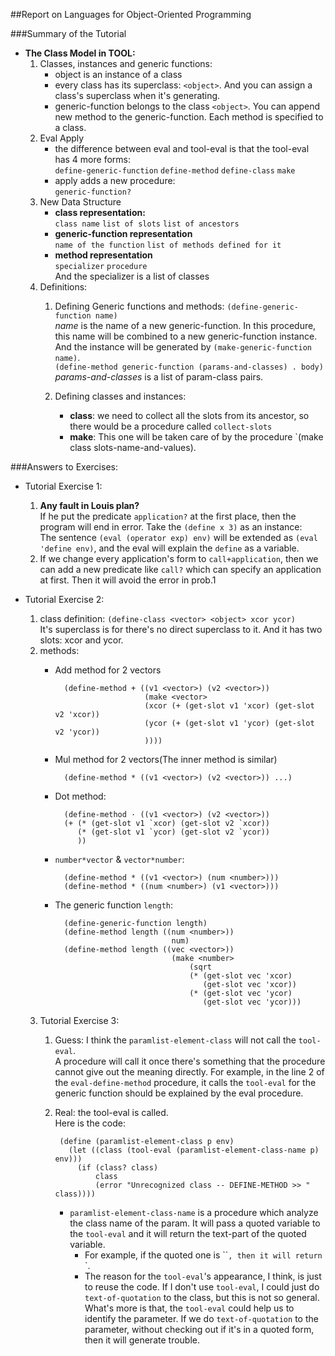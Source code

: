 ##Report on Languages for Object-Oriented Programming

###Summary of the Tutorial
* **The Class Model in TOOL:**
    1. Classes, instances and generic functions:
        * object is an instance of a class
        * every class has its superclass: `<object>`. And you can assign a class's superclass when it's generating.
        * generic-function belongs to the class `<object>`. You can append new method to the generic-function. Each method is specified to a class.
    2. Eval Apply
        * the difference between eval and tool-eval is that the tool-eval has 4 more forms:  
        `define-generic-function` `define-method` `define-class` `make`
        * apply adds a new procedure:  
        `generic-function?`
    3. New Data Structure
        * **class representation:**  
            `class name` `list of slots` `list of ancestors`
        * **generic-function representation**  
            `name of the function` `list of methods defined for it`
        * **method representation**  
            `specializer` `procedure`  
            And the specializer is a list of classes
    4. Definitions:
        1. Defining Generic functions and methods:
            `(define-generic-function name)`   
            *name* is the name of a new generic-function.  In this procedure, this name will be combined to a new generic-function instance. And the instance will be generated by `(make-generic-function name)`.  
            `(define-method generic-function (params-and-classes) . body)`
            *params-and-classes* is a list of param-class pairs.
            
        2. Defining classes and instances:
            * **class**:
                we need to collect all the slots from its ancestor, so there would be a procedure called `collect-slots`
            * **make**:
                This one will be taken care of by the procedure `(make class slots-name-and-values).
                


###Answers to Exercises:
* Tutorial Exercise 1:
    1. **Any fault in Louis plan?**  
    If he put the predicate `application?` at the first place, then the program will end in error. Take the `(define x 3)` as an instance:  
    The sentence `(eval (operator exp) env)` will be extended as `(eval 'define env)`, and the eval will explain the `define` as a variable.
    2. If we change every application's form to `call+application`, then we can add a new predicate like `call?` which can specify an application at first. Then it will avoid the error in prob.1
    
* Tutorial Exercise 2:
    1. class definition: `(define-class <vector> <object> xcor ycor)`  
    It's superclass is <object> for there's no direct superclass to it. And it has two slots: xcor and ycor.
    2. methods:  
        * Add method for 2 vectors
        
                (define-method + ((v1 <vector>) (v2 <vector>))
                                  (make <vector>
                                  (xcor (+ (get-slot v1 'xcor) (get-slot v2 'xcor))
                                  (ycor (+ (get-slot v1 'ycor) (get-slot v2 'ycor))
                                  ))))  
        * Mul method for 2 vectors(The inner method is similar)
    
                (define-method * ((v1 <vector>) (v2 <vector>)) ...)
        * Dot method:
        
                (define-method · ((v1 <vector>) (v2 <vector>))
                (+ (* (get-slot v1 `xcor) (get-slot v2 `xcor))
                   (* (get-slot v1 `ycor) (get-slot v2 `ycor))
                   ))   
        * `number*vector` & `vector*number`:
    
                (define-method * ((v1 <vector>) (num <number>)))
                (define-method * ((num <number>) (v1 <vector>)))
        * The generic function `length`:
                
                (define-generic-function length)
                (define-method length ((num <number>))
                                        num)
                (define-method length ((vec <vector>))
                                        (make <number>
                                            (sqrt 
                                            (* (get-slot vec 'xcor) 
                                               (get-slot vec 'xcor))
                                            (* (get-slot vec 'ycor)
                                               (get-slot vec 'ycor)))

* Tutorial Exercise 3:
    1. Guess: I think the `paramlist-element-class` will not call the `tool-eval`.  
        A procedure will call it once there's something that the procedure cannot give out the meaning directly. For example, in the line 2 of the `eval-define-method` procedure, it calls the `tool-eval` for the generic function should be explained by the eval procedure.
    2. Real: the tool-eval is called.  
        Here is the code:
        
            (define (paramlist-element-class p env)
              (let ((class (tool-eval (paramlist-element-class-name p) env)))
                (if (class? class)
                    class
                    (error "Unrecognized class -- DEFINE-METHOD >> " class))))
        * `paramlist-element-class-name` is a procedure which analyze the class name of the param. It will pass a quoted variable to the `tool-eval` and it will return the text-part of the quoted variable.  
            * For example, if the quoted one is ``<object>`, then it will return `<object>`.
        * The reason for the `tool-eval`'s appearance, I think, is just to reuse the code. If I don't use `tool-eval`, I could just do `text-of-quotation` to the class, but this is not so general. What's more is that, the `tool-eval` could help us to identify the parameter. If we do `text-of-quotation` to the parameter, without checking out if it's in a quoted form, then it will generate trouble.
        